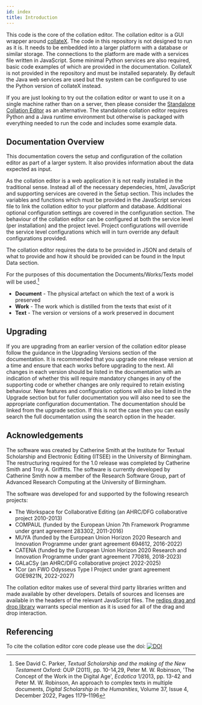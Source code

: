 ```yaml
---
id: index
title: Introduction
---
```


This code is the core of the collation editor. The collation editor is a GUI wrapper around [collateX](https://collatex.net).
The code in this repository is not designed to run as it is. It needs to be embedded into a larger platform with a
database or similar storage. The connections to the platform are made with a services file
written in JavaScript. Some minimal Python services are also required, basic code examples of which are provided in the
documentation. CollateX is not provided in the repository and must be installed separately. By default the Java web
services are used but the system can be configured to use the Python version of collateX instead.

If you are just looking to try out the collation editor or want to use it on a single machine rather than on a server, then
please consider the [Standalone Collation Editor](https://github.com/itsee-birmingham/standalone_collation_editor) as an
alternative. The standalone collation editor requires Python and a Java runtime environment but otherwise is packaged with
everything needed to run the code and includes some example data.

## Documentation Overview

This documentation covers the setup and configuration of the collation editor as part of a larger system. It also
provides information about the data expected as input.

As the collation editor is a web application it is not really installed in the traditional sense. Instead all of the
necessary dependecies, html, JavaScript and supporting services are covered in the Setup section. This includes the variables and
functions which must be provided in the JavaScript services file to link the collation editor to your platform and database.
Additional optional configuration settings are covered in the configuration section. The behaviour of the collation
editor can be configured at both the service level (per installation) and the project level. Project configurations will
override the service level configurations which will in turn override any default configurations provided.

The collation editor requires the data to be provided in JSON and details of what to provide and how it should be
provided can be found in the Input Data section.

For the purposes of this documentation the Documents/Works/Texts model will be used.[^1]

- **Document** - The physical artefact on which the text of a work is preserved
- **Work** - The work which is distilled from the texts that exist of it
- **Text** - The version or versions of a work preserved in document

## Upgrading

If you are upgrading from an earlier version of the collation editor please follow the guidance in the Upgrading Versions section of the documentation.
It is recommended that you upgrade one release version at a time and ensure that each works before upgrading to the next.
All changes in each version should be listed in the documentation with an indication of whether this will require mandatory
changes in any of the supporting code or whether changes are only required to retain existing behaviour. New features
and configuration options will also be listed in the Upgrade section but for fuller documentation you will also need to
see the appropriate configuration documentation. The documentation should be linked from the upgrade section. If this
is not the case then you can easily search the full documentation using the search option in the header.

## Acknowledgements

The software was created by Catherine Smith at the Institute for Textual Scholarship and Electronic Editing (ITSEE) in
the University of Birmingham. The restructuring required for the 1.0 release was completed by Catherine Smith and Troy
A. Griffitts. The software is currently developed by Catherine Smith now a member of the Research Software Group, part
of Advanced Research Computing at the University of Birmingham.

The software was developed for and supported by the following research projects:

- The Workspace for Collaborative Editing (an AHRC/DFG collaborative project 2010-2013)
- COMPAUL (funded by the European Union 7th Framework Programme under grant agreement 283302, 2011-2016)
- MUYA (funded by the European Union Horizon 2020 Research and Innovation Programme under grant agreement 694612, 2016-2022)
- CATENA (funded by the European Union Horizon 2020 Research and Innovation Programme under grant agreement 770816, 2018-2023)
- GALaCSy (an AHRC/DFG collaborative project 2022-2025)
- 1Cor (an FWO Odysseus Type I Project under grant agreement G0E9821N, 2022-2027)

The collation editor makes use of several third party libraries written and made available by other developers. Details
of sources and licenses are available in the headers of the relevant JavaScript files. The
[redips drag and drop library](https://github.com/dbunic/REDIPS_drag) warrants special mention as it is used for all of
the drag and drop interaction.

## Referencing

To cite the collation editor core code please use the doi:
[![DOI](https://zenodo.org/badge/142011800.svg)](https://zenodo.org/badge/latestdoi/142011800)

[^1]: See David C. Parker, *Textual Scholarship and the making of the New Testament* Oxford: OUP (2011), pp. 10-14,29, Peter M. W. Robinson, 'The Concept of the Work in the Digital Age', *Ecdotica* 1/2013, pp. 13-42 and Peter M. W. Robinson, An approach to complex texts in multiple documents, *Digital Scholarship in the Humanities*, Volume 37, Issue 4, December 2022, Pages 1179–1196
